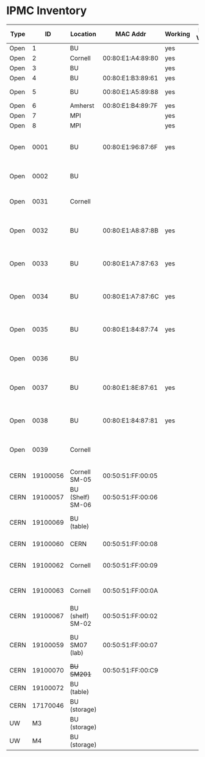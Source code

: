 # IPMC Inventory 
| Type | ID       | Location         | MAC Addr          | Working | FW Ver? | Owner | notes                               |
|------|----------|------------------|-------------------|---------|---------|-------|-------------------------------------|
| Open | 1        | BU               |                   | yes     |         | BU    | 1p0                                 |
| Open | 2        | Cornell          | 00:80:E1:A4:89:80 | yes     |         | BU    | 1p0                                 |
| Open | 3        | BU               |                   | yes     |         | BU    | 1p0                                 |
| Open | 4        | BU               | 00:80:E1:B3:89:61 | yes     |         | BU    | 1p0;                                |
| Open | 5        | BU               | 00:80:E1:A5:89:88 | yes     |         | BU    | 1p0; bootloader                     |
| Open | 6        | Amherst          | 00:80:E1:B4:89:7F | yes     |         | BU    | 1p0                                 |
| Open | 7        | MPI              |                   | yes     |         | BU    | 1p0                                 |
| Open | 8        | MPI              |                   | yes     |         | BU    | 1p0                                 |
| Open | 0001     | BU               | 00:80:E1:96:87:6F | yes     |         |       | 1p1; bootloader; jumpers moved      |
| Open | 0002     | BU               |                   |         |         |       | 1p1; jumpers moved                  |
| Open | 0031     | Cornell          |                   |         |         |       | 1p1; jumpers moved                  |
| Open | 0032     | BU               | 00:80:E1:A8:87:8B | yes     |         |       | 1p1; bootloader; jumpers moved      |
| Open | 0033     | BU               | 00:80:E1:A7:87:63 | yes     |         |       | 1p1; bootloader; jumpers moved      |
| Open | 0034     | BU               | 00:80:E1:A7:87:6C | yes     |         |       | 1p1; bootloader; jumpers moved      |
| Open | 0035     | BU               | 00:80:E1:84:87:74 | yes     |         |       | 1p1; bootloader; jumpers moved      |
| Open | 0036     | BU               |                   |         |         |       | 1p1; jumpers moved                  |
| Open | 0037     | BU               | 00:80:E1:8E:87:61 | yes     |         |       | 1p1; bootloader; jumpers moved      |
| Open | 0038     | BU               | 00:80:E1:84:87:81 | yes     |         |       | 1p1; bootloader; jumpers moved      |
| Open | 0039     | Cornell          |                   |         |         |       | 1p1; jumpers moved                  |
|      |          |                  |                   |         |         |       |                                     |
|      |          |                  |                   |         |         |       |                                     |
| CERN | 19100056 | Cornell SM-05    | 00:50:51:FF:00:05 |         |         |       |                                     |
| CERN | 19100057 | BU (Shelf) SM-06 | 00:50:51:FF:00:06 |         |         |       |                                     |
| CERN | 19100069 | BU (table)       |                   |         |         |       | dead for now (wait on programmer)   |
| CERN | 19100060 | CERN             | 00:50:51:FF:00:08 |         |         |       | In SM#8 at CERN                     |
| CERN | 19100062 | Cornell          | 00:50:51:FF:00:09 |         |         |       | Assigned to SM009 not installed     |
| CERN | 19100063 | Cornell          | 00:50:51:FF:00:0A |         |         |       | Assigned to SM010 not installed     |
| CERN | 19100067 | BU (shelf) SM-02 | 00:50:51:FF:00:02 |         |         |       | Final IPMC in SM002.                |
| CERN | 19100059 | BU SM07 (lab)    | 00:50:51:FF:00:07 |         |         |       | Final IPMC in SM007 (unknown state) |
| CERN | 19100070 | ~~BU SM201~~     | 00:50:51:FF:00:C9 |         |         |       | Dev FW                              |
| CERN | 19100072 | BU (table)       |                   |         |         |       | Put in SM003                        |
| CERN | 17170046 | BU (storage)     |                   |         |         |       | totally borked                      |
| UW   | M3       | BU (storage)     |                   |         |         |       | Used for testing                    |
| UW   | M4       | BU (storage)     |                   |         |         |       |                                     |


[//]: # "=== CERN ==="
[//]: # "|| ID || Location || MAC || IP || FW ||  History || "
[//]: # "|| 19100056 || Cornell SM-05 || 00:50:51:FF:00:05 || -DHCP- (@BU 192.168.20.5) ||  || || "
[//]: # "|| 19100057 || BU (Shelf) SM-06 || 00:50:51:FF:00:06 || -DHCP- (@BU 192.168.20.6) ||  || || "
[//]: # "|| 19100069 || BU (table) || || ||  || dead for now (wait on programmer) || "
[//]: # "|| 19100060 || CERN || 00:50:51:FF:00:08 || -DHCP-  || || In SM#8 at CERN || "
[//]: # "|| 19100062 || Cornell || 00:50:51:FF:00:09 || 192.168.20.62 || ||  Assigned to SM009 not installed || "
[//]: # "|| 19100063 || Cornell || 00:50:51:FF:00:0A || 192.168.20.63 || ||  Assigned to SM010 not installed || "
[//]: # "|| 19100067 || BU (shelf) SM-02 || 00:50:51:FF:00:02 || 192.168.20.67 || ||  Final IPMC in SM002. || "
[//]: # "|| 19100059 || BU SM07 (lab)|| 00:50:51:FF:00:07 || 192.168.20.69 || ||  Final IPMC in SM007 (unkown state) ||"
[//]: # "|| 19100070 || BU SM201 || 00:50:51:FF:00:C9 || 192.168.20.201 || hpm1all-SM-201-2020-10-06.img ||  Dev FW ||"
[//]: # "|| 19100072 || BU (table) || || 192.168.20.72 || || Put in SM003||"
[//]: # "|| 17170046 || BU (storage) || || -  || || totally borked ||"
